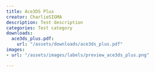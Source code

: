 ```yaml
---
title: Ace3DS Plus
creator: CharlieSIGMA
description: Test description
categories: Test category
downloads:
  ace3ds_plus.pdf:
    url: "/assets/downloads/ace3ds_plus.pdf"
images:
- url: "/assets/images/labels/preview_ace3ds_plus.png"

---
```

